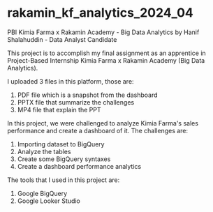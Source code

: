 # rakamin_kf_analytics_2024_04
PBI Kimia Farma x Rakamin Academy - Big Data Analytics
by Hanif Shalahuddin - Data Analyst Candidate

This project is to accomplish my final assignment as an apprentice in Project-Based Internship Kimia Farma x Rakamin Academy (Big Data Analytics).

I uploaded 3 files in this platform, those are:
1. PDF file which is a snapshot from the dashboard
2. PPTX file that summarize the challenges
3. MP4 file that explain the PPT

In this project, we were challenged to analyze Kimia Farma's sales performance and create a dashboard of it.
The challenges are:
1. Importing dataset to BigQuery
2. Analyze the tables
3. Create some BigQuery syntaxes
4. Create a dashboard performance analytics

The tools that I used in this project are:
1. Google BigQuery
2. Google Looker Studio
